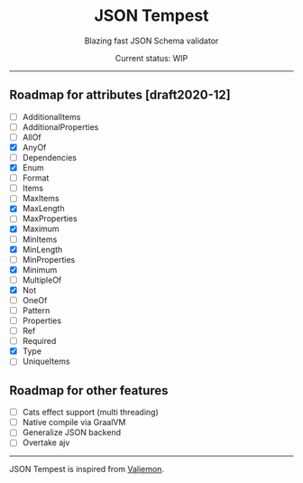 <h1 align="center">JSON Tempest</h1>
<p align="center">Blazing fast JSON Schema validator</p>
<p align="center">Current status: WIP</p>
<hr/>

## Roadmap for attributes [draft2020-12]

- [ ] AdditionalItems
- [ ] AdditionalProperties
- [ ] AllOf
- [x] AnyOf
- [ ] Dependencies
- [x] Enum
- [ ] Format
- [ ] Items
- [ ] MaxItems
- [x] MaxLength
- [ ] MaxProperties
- [x] Maximum
- [ ] MinItems
- [x] MinLength
- [ ] MinProperties
- [x] Minimum
- [ ] MultipleOf
- [x] Not
- [ ] OneOf
- [ ] Pattern
- [ ] Properties
- [ ] Ref
- [ ] Required
- [x] Type
- [ ] UniqueItems

## Roadmap for other features

- [ ] Cats effect support (multi threading)
- [ ] Native compile via GraalVM
- [ ] Generalize JSON backend
- [ ] Overtake ajv

<hr/>

JSON Tempest is inspired from [Valiemon](https://github.com/pokutuna/p5-Valiemon).
